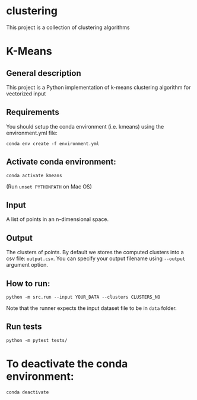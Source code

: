 # clustering
This project is a collection of clustering algorithms

K-Means
=======

## General description
 
This project is a Python implementation of k-means clustering algorithm for vectorized input

## Requirements

You should setup the conda environment (i.e. kmeans) using the environment.yml file:

`conda env create -f environment.yml`

## Activate conda environment:

`conda activate kmeans`

(Run `unset PYTHONPATH` on Mac OS)


## Input

A list of points in an n-dimensional space.

## Output

The clusters of points.  By default we stores the computed clusters into a csv file: `output.csv`.  You can specify your output filename using `--output` argument option.

## How to run:

`python -m src.run --input YOUR_DATA --clusters CLUSTERS_NO`

Note that the runner expects the input dataset file to be in `data` folder.


## Run tests

`python -m pytest tests/`

# To deactivate the conda environment:

`conda deactivate`
